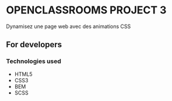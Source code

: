# OPENCLASSROOMS PROJECT 3

Dynamisez une page web avec des animations CSS

## For developers

### Technologies used

*  HTML5
*  CSS3
*  BEM
*  SCSS
